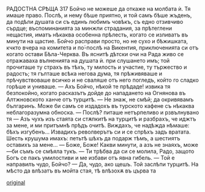 ﻿РАДОСТНА СРѢЩА
317
Бойчо не можеше да откаже на молбата ѝ. Тя имаше право. Послѣ, и нему бѣше приятно, и той самъ бѣше жъденъ, да подѣли душата си съ единъ любимъ човѣкъ, съ едно отзивчиво сърдце; въспоминанията за минжли страдания, за прѣтеглени нещастия, иматъ нѣкаква особенна прѣлесть, когато се изливатъ въ минути на щастие. Бойчо расправи просто, но не сухо и бѣжишката, кчкто вчера на комитета и по́-послѣ на Викентия, приключенията си отъ когато остави Бѣла-Черква. Въ яснитѣ дѣтски очи на Рада живо се отражаваха вълненията на душата ѝ. при слушането имъ; той прочиташе ту страхъ въ тѣхъ, ту милость и участие, ту тържество и радость; тя гълташе всѣка негова дума, тя прѣживяваше и прѣчувствоваше всичко и не сваляше отъ него погледъ, който го сладко горѣше и униваше.
— Ахъ Бойчо, нѣкой те прѣдаде! извика тя безпокойно, когато расказътъ дойде до нападането на Огнянова въ Алтжновското ханче отъ турцитѣ.
— Не знаж, не смѣй; да окривявамъ българинъ. Може би самъ се издадохъ въ турското кафене съ нѣкаква неблагоразумна обноска.
— Послѣ? питаше нетърпеливо и рзвълнувано тя — Азъ чухъ изъ стаята си стѫпкитѣ на турцитѣ и разбрахъ, че иджтъ за мене, и ми притъмнѣ прѣдъ очитѣ. Виждахъ, че надѣжда нѣмаше: бѣхъ изгубенъ... Извадихъ револверътъ си и се спрѣхъ задъ вратата. Шесть крушума имахъ: петьтѣ шѣхъ да подарж тѣмъ, а шестиятъ оставихъ за мене...
— Боже, Боже! Какви минути, а азъ не знаяхъ, може—би съмъ се смѣяла тукъ.
— Ти трѣбва да си се молила, Радо, защото Богъ се пакъ умилостиви и ме избави отъ явна гибель.
— Той е направилъ чудо, Бойчо?
— Да, чудо, ако щешъ. Той заслѣпи турцитѣ. На мѣсто да влѣзатъ въ мойта стая, тѣ влѣзохѫ въ църва та

[original](images/356.jpg)
